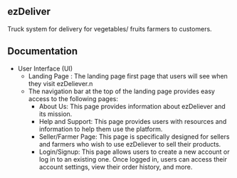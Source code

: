 
## ezDeliver
Truck system for delivery for vegetables/ fruits farmers to customers.

## Documentation

- User Interface (UI)
   -   Landing Page : The landing page  first page that users will see when they visit ezDeliever.n
   - The navigation bar at the top of the landing page provides easy access to the following pages:
      - About Us: This page provides information about ezDeliever and its mission.
      - Help and Support: This page provides users with resources and information to help them use the platform.
      - Seller/Farmer Page: This page is specifically designed for sellers and farmers who wish to use ezDeliever to sell their products.
      -  Login/Signup: This page allows users to create a new account or log in to an existing one. Once logged in, users can access their account settings, view their order history, and more.

